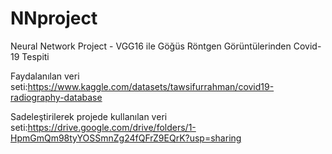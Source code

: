 # NNproject
Neural Network Project - VGG16 ile Göğüs Röntgen Görüntülerinden Covid-19 Tespiti 

Faydalanılan veri seti:https://www.kaggle.com/datasets/tawsifurrahman/covid19-radiography-database


Sadeleştirilerek projede kullanılan veri seti:https://drive.google.com/drive/folders/1-HpmGmQm98tyYOSSmnZg24fQFrZ9EQrK?usp=sharing
